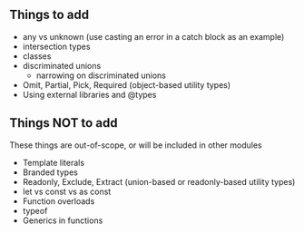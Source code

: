 ## Things to add

- any vs unknown (use casting an error in a catch block as an example)
- intersection types
- classes
- discriminated unions
  - narrowing on discriminated unions
- Omit, Partial, Pick, Required (object-based utility types)
- Using external libraries and @types

## Things NOT to add

These things are out-of-scope, or will be included in other modules

- Template literals
- Branded types
- Readonly, Exclude, Extract (union-based or readonly-based utility types)
- let vs const vs as const
- Function overloads
- typeof
- Generics in functions
